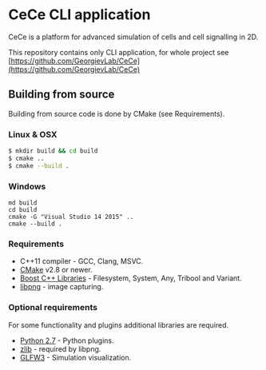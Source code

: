 
# CeCe CLI application

CeCe is a platform for advanced simulation of cells and cell signalling in 2D.

This repository contains only CLI application, for whole project see [https://github.com/GeorgievLab/CeCe](https://github.com/GeorgievLab/CeCe)

## Building from source

Building from source code is done by CMake (see Requirements).

### Linux & OSX

```bash
$ mkdir build && cd build
$ cmake ..
$ cmake --build .
```

### Windows
```batch
md build
cd build
cmake -G "Visual Studio 14 2015" ..
cmake --build .
```

### Requirements

* C++11 compiler - GCC, Clang, MSVC.
* [CMake](https://cmake.org) v2.8 or newer.
* [Boost C++ Libraries](http://www.boost.org) - Filesystem, System, Any, Tribool and Variant.
* [libpng](http://libpng.org/pub/png/libpng.html) - image capturing.

### Optional requirements

For some functionality and plugins additional libraries are required.

* [Python 2.7](http://python.org) - Python plugins.
* [zlib](http://zlib.net) - required by libpng.
* [GLFW3](http://www.glfw.org) - Simulation visualization.
